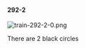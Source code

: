 #### 292-2
![train-292-2-0.png](https://github.com/lil-lab/nlvr/raw/master/nlvr/train/images/71/train-292-2-0.png "train-292-2-0.png")

There are 2 black circles
